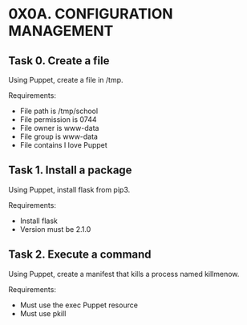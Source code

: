 # 0X0A. CONFIGURATION MANAGEMENT
## Task 0. Create a file
Using Puppet, create a file in /tmp.

Requirements:

- File path is /tmp/school
- File permission is 0744
- File owner is www-data
- File group is www-data
- File contains I love Puppet

## Task 1. Install a package
Using Puppet, install flask from pip3.

Requirements:

- Install flask
- Version must be 2.1.0

## Task 2. Execute a command
Using Puppet, create a manifest that kills a process named killmenow.

Requirements:

- Must use the exec Puppet resource
- Must use pkill
